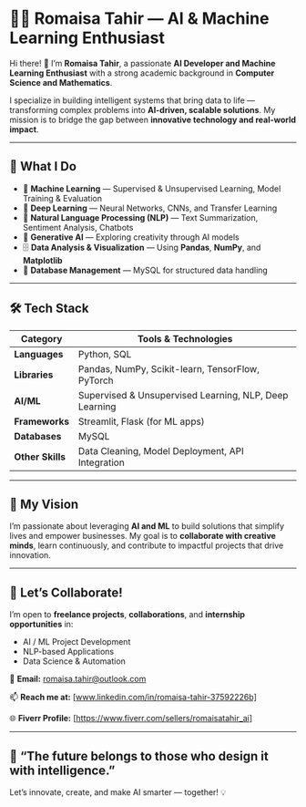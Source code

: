 
# 👩‍💻 Romaisa Tahir — AI & Machine Learning Enthusiast

Hi there! 👋 I’m **Romaisa Tahir**, a passionate **AI Developer and Machine Learning Enthusiast** with a strong academic background in **Computer Science and Mathematics**.

I specialize in building intelligent systems that bring data to life — transforming complex problems into **AI-driven, scalable solutions**. My mission is to bridge the gap between **innovative technology and real-world impact**.

---

## 🧠 What I Do

* 🤖 **Machine Learning** — Supervised & Unsupervised Learning, Model Training & Evaluation
* 🧩 **Deep Learning** — Neural Networks, CNNs, and Transfer Learning
* 💬 **Natural Language Processing (NLP)** — Text Summarization, Sentiment Analysis, Chatbots
* 🎨 **Generative AI** — Exploring creativity through AI models
* 🗄️ **Data Analysis & Visualization** — Using **Pandas**, **NumPy**, and **Matplotlib**
* 🧰 **Database Management** — MySQL for structured data handling

---

## 🛠️ Tech Stack

| Category         | Tools & Technologies                                   |
| ---------------- | ------------------------------------------------------ |
| **Languages**    | Python, SQL                                            |
| **Libraries**    | Pandas, NumPy, Scikit-learn, TensorFlow, PyTorch       |
| **AI/ML**        | Supervised & Unsupervised Learning, NLP, Deep Learning |
| **Frameworks**   | Streamlit, Flask (for ML apps)                         |
| **Databases**    | MySQL                                                  |
| **Other Skills** | Data Cleaning, Model Deployment, API Integration       |

---

## 🚀 My Vision

I’m passionate about leveraging **AI and ML** to build solutions that simplify lives and empower businesses.
My goal is to **collaborate with creative minds**, learn continuously, and contribute to impactful projects that drive innovation.

---

## 🤝 Let’s Collaborate!

I’m open to **freelance projects**, **collaborations**, and **internship opportunities** in:

* AI / ML Project Development
* NLP-based Applications
* Data Science & Automation

📧 **Email:** romaisa.tahir@outlook.com
  
📫 **Reach me at:** [www.linkedin.com/in/romaisa-tahir-37592226b]

🌐 **Fiverr Profile:** [https://www.fiverr.com/sellers/romaisatahir_ai]

---

## 🌟 “The future belongs to those who design it with intelligence.”

Let’s innovate, create, and make AI smarter — together! 💡
